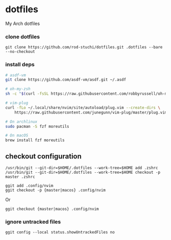 # dotfiles
My Arch dotfiles

### clone dotfiles
```console
git clone https://github.com/rod-stuchi/dotfiles.git .dotfiles --bare --no-checkout
```

### install deps
```sh
# asdf-vm
git clone https://github.com/asdf-vm/asdf.git ~/.asdf

# oh-my-zsh
sh -c "$(curl -fsSL https://raw.githubusercontent.com/robbyrussell/oh-my-zsh/master/tools/install.sh)"

# vim-plug
curl -fLo ~/.local/share/nvim/site/autoload/plug.vim --create-dirs \
    https://raw.githubusercontent.com/junegunn/vim-plug/master/plug.vim

# On archlinux
sudo pacman -S fzf moreutils

# On macOS
brew install fzf moreutils
```

## checkout configuration
```console
/usr/bin/git --git-dir=$HOME/.dotfiles --work-tree=$HOME add .zshrc
/usr/bin/git --git-dir=$HOME/.dotfiles --work-tree=$HOME checkout -p master .zshrc

ggit add .config/nvim
ggit checkout -p {master|macos} .config/nvim
```
Or 
```console
ggit checkout {master|macos} .config/nvim
```

### ignore untracked files
```console
ggit config --local status.showUntrackedFiles no
```
